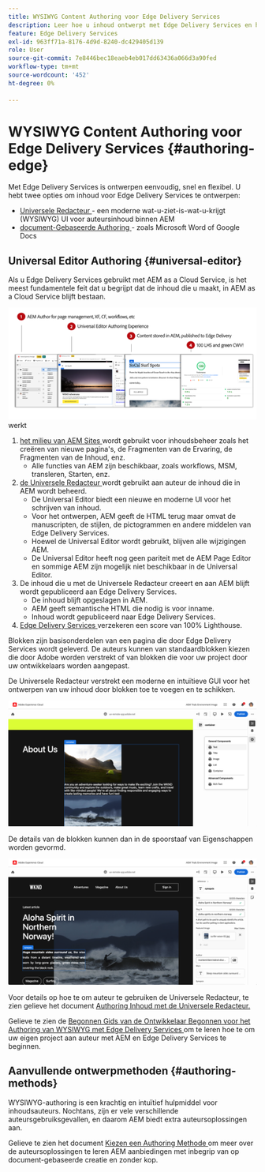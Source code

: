 ```yaml
---
title: WYSIWYG Content Authoring voor Edge Delivery Services
description: Leer hoe u inhoud ontwerpt met Edge Delivery Services en hoe u AEM inhoud ontwerpt met Edge Delivery Services.
feature: Edge Delivery Services
exl-id: 963ff71a-8176-4d9d-8240-dc429405d139
role: User
source-git-commit: 7e8446bec18eaeb4eb017dd63436a066d3a90fed
workflow-type: tm+mt
source-wordcount: '452'
ht-degree: 0%

---
```



# WYSIWYG Content Authoring voor Edge Delivery Services {#authoring-edge}

Met Edge Delivery Services is ontwerpen eenvoudig, snel en flexibel. U hebt twee opties om inhoud voor Edge Delivery Services te ontwerpen:

* [ Universele Redacteur ](#universal-editor) - een moderne wat-u-ziet-is-wat-u-krijgt (WYSIWYG) UI voor auteursinhoud binnen AEM
* [ document-Gebaseerde Authoring ](#document-based) - zoals Microsoft Word of Google Docs

## Universal Editor Authoring {#universal-editor}

Als u Edge Delivery Services gebruikt met AEM as a Cloud Service, is het meest fundamentele feit dat u begrijpt dat de inhoud die u maakt, in AEM as a Cloud Service blijft bestaan.

![ hoe het Authoring van WYSIWYG met Edge Delivery Services ](assets/how-aem-edge-works.png) werkt

1. [ het milieu van AEM Sites ](/help/sites-cloud/authoring/quick-start.md) wordt gebruikt voor inhoudsbeheer zoals het creëren van nieuwe pagina&#39;s, de Fragmenten van de Ervaring, de Fragmenten van de Inhoud, enz.
   * Alle functies van AEM zijn beschikbaar, zoals workflows, MSM, transleren, Starten, enz.
1. [ de Universele Redacteur ](/help/sites-cloud/authoring/universal-editor/authoring.md) wordt gebruikt aan auteur de inhoud die in AEM wordt beheerd.
   * De Universal Editor biedt een nieuwe en moderne UI voor het schrijven van inhoud.
   * Voor het ontwerpen, AEM geeft de HTML terug maar omvat de manuscripten, de stijlen, de pictogrammen en andere middelen van Edge Delivery Services.
   * Hoewel de Universal Editor wordt gebruikt, blijven alle wijzigingen AEM.
   * De Universal Editor heeft nog geen pariteit met de AEM Page Editor en sommige AEM zijn mogelijk niet beschikbaar in de Universal Editor.
1. De inhoud die u met de Universele Redacteur creeert en aan AEM blijft wordt gepubliceerd aan Edge Delivery Services.
   * De inhoud blijft opgeslagen in AEM.
   * AEM geeft semantische HTML die nodig is voor inname.
   * Inhoud wordt gepubliceerd naar Edge Delivery Services.
1. [ Edge Delivery Services ](/help/edge/developer/keeping-it-100.md) verzekeren een score van 100% Lighthouse.

Blokken zijn basisonderdelen van een pagina die door Edge Delivery Services wordt geleverd. De auteurs kunnen van standaardblokken kiezen die door Adobe worden verstrekt of van blokken die voor uw project door uw ontwikkelaars worden aangepast.

De Universele Redacteur verstrekt een moderne en intuïtieve GUI voor het ontwerpen van uw inhoud door blokken toe te voegen en te schikken.

![ Toevoegend en rangschikkend blokken in de Universele Redacteur ](assets/blocks.png)

De details van de blokken kunnen dan in de spoorstaaf van Eigenschappen worden gevormd.

![ Vormend blokeigenschappen ](assets/block-properties.png)

Voor details op hoe te om auteur te gebruiken de Universele Redacteur, te zien gelieve het document [ Authoring Inhoud met de Universele Redacteur.](/help/sites-cloud/authoring/universal-editor/authoring.md)

Gelieve te zien de [ Begonnen Gids van de Ontwikkelaar Begonnen voor het Authoring van WYSIWYG met Edge Delivery Services ](/help/edge/wysiwyg-authoring/edge-dev-getting-started.md) om te leren hoe te om uw eigen project aan auteur met AEM en Edge Delivery Services te beginnen.

## Aanvullende ontwerpmethoden  {#authoring-methods}

WYSIWYG-authoring is een krachtig en intuïtief hulpmiddel voor inhoudsauteurs. Nochtans, zijn er vele verschillende auteursgebruiksgevallen, en daarom AEM biedt extra auteursoplossingen aan.

Gelieve te zien het document [ Kiezen een Authoring Methode ](/help/edge/authoring-methods.md) om meer over de auteursoplossingen te leren AEM aanbiedingen met inbegrip van op document-gebaseerde creatie en zonder kop.
